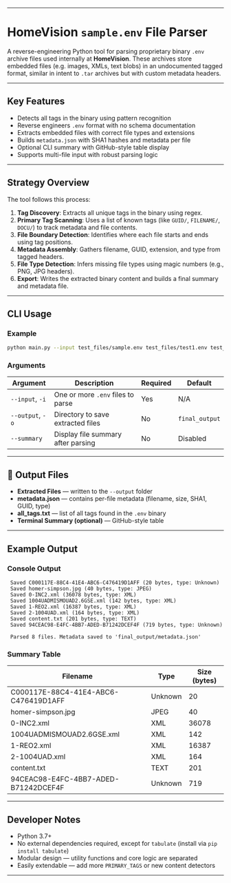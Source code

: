 
---

# HomeVision `sample.env` File Parser

A reverse-engineering Python tool for parsing proprietary binary `.env` archive files used internally at **HomeVision**. These archives store embedded files (e.g. images, XMLs, text blobs) in an undocumented tagged format, similar in intent to `.tar` archives but with custom metadata headers.

---

## Key Features

* Detects all tags in the binary using pattern recognition
*  Reverse engineers `.env` format with no schema documentation
* Extracts embedded files with correct file types and extensions
* Builds `metadata.json` with SHA1 hashes and metadata per file
* Optional CLI summary with GitHub-style table display
* Supports multi-file input with robust parsing logic

---

## Strategy Overview

The tool follows this process:

1. **Tag Discovery**: Extracts all unique tags in the binary using regex.
2. **Primary Tag Scanning**: Uses a list of known tags (like `GUID/`, `FILENAME/`, `DOCU/`) to track metadata and file contents.
3. **File Boundary Detection**: Identifies where each file starts and ends using tag positions.
4. **Metadata Assembly**: Gathers filename, GUID, extension, and type from tagged headers.
5. **File Type Detection**: Infers missing file types using magic numbers (e.g., PNG, JPG headers).
6. **Export**: Writes the extracted binary content and builds a final summary and metadata file.

---

## CLI Usage

### Example

```bash
python main.py --input test_files/sample.env test_files/test1.env test_files/test2.env --output final_output --summary
```

### Arguments

| Argument         | Description                        | Required | Default        |
| ---------------- | ---------------------------------- | ---- | -------------- |
| `--input`, `-i`  | One or more `.env` files to parse  | Yes  | N/A            |
| `--output`, `-o` | Directory to save extracted files  |  No  | `final_output` |
| `--summary`      | Display file summary after parsing |  No  | Disabled       |

---

## 📁 Output Files

*  **Extracted Files** — written to the `--output` folder
* **metadata.json** — contains per-file metadata (filename, size, SHA1, GUID, type)
* **all\_tags.txt** — list of all tags found in the `.env` binary
* **Terminal Summary (optional)** — GitHub-style table

---

##  Example Output

### Console Output

```text
 Saved C000117E-88C4-41E4-ABC6-C476419D1AFF (20 bytes, type: Unknown)
 Saved homer-simpson.jpg (40 bytes, type: JPEG)
 Saved 0-INC2.xml (36078 bytes, type: XML)
 Saved 1004UADMISMOUAD2.6GSE.xml (142 bytes, type: XML)
 Saved 1-REO2.xml (16387 bytes, type: XML)
 Saved 2-1004UAD.xml (164 bytes, type: XML)
 Saved content.txt (201 bytes, type: TEXT)
 Saved 94CEAC98-E4FC-4BB7-ADED-B71242DCEF4F (719 bytes, type: Unknown)

 Parsed 8 files. Metadata saved to 'final_output/metadata.json'
```

### Summary Table

| Filename                             | Type    | Size (bytes) |
| ------------------------------------ | ------- | ------------ |
| C000117E-88C4-41E4-ABC6-C476419D1AFF | Unknown | 20           |
| homer-simpson.jpg                    | JPEG    | 40           |
| 0-INC2.xml                           | XML     | 36078        |
| 1004UADMISMOUAD2.6GSE.xml            | XML     | 142          |
| 1-REO2.xml                           | XML     | 16387        |
| 2-1004UAD.xml                        | XML     | 164          |
| content.txt                          | TEXT    | 201          |
| 94CEAC98-E4FC-4BB7-ADED-B71242DCEF4F | Unknown | 719          |

---

## Developer Notes

*  Python 3.7+
* No external dependencies required, except for `tabulate` (install via `pip install tabulate`)
*  Modular design — utility functions and core logic are separated
* Easily extendable — add more `PRIMARY_TAGS` or new content detectors

---


